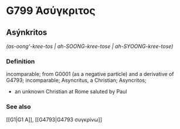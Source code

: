 # G799 Ἀσύγκριτος

## Asýnkritos

_(as-oong'-kree-tos | ah-SOONG-kree-tose | ah-SYOONG-kree-tose)_

### Definition

incomparable; from G0001 (as a negative particle) and a derivative of G4793; incomparable; Asyncritus, a Christian; Asyncritos; 

- an unknown Christian at Rome saluted by Paul

### See also

[[G1|G1 Α]], [[G4793|G4793 συγκρίνω]]

